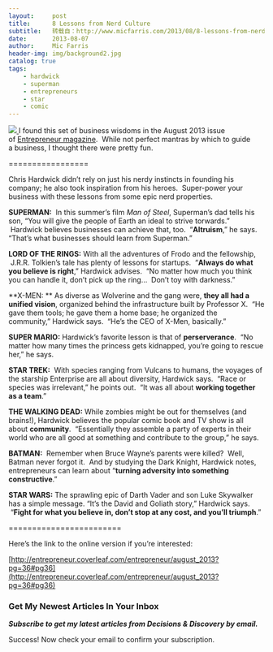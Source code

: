 ```yaml
---
layout:     post
title:      8 Lessons from Nerd Culture
subtitle:   转载自：http://www.micfarris.com/2013/08/8-lessons-from-nerd-culture/
date:       2013-08-07
author:     Mic Farris
header-img: img/background2.jpg
catalog: true
tags:
    - hardwick
    - superman
    - entrepreneurs
    - star
    - comic
---
```


[![](http://www.micfarris.com/wp-content/uploads/2013/08/Superman-240x300.jpg)
](http://www.micfarris.com/wp-content/uploads/2013/08/Superman.jpg)I found this set of business wisdoms in the August 2013 issue of [Entrepreneur magazine](http://www.entrepreneur.com/).  While not perfect mantras by which to guide a business, I thought there were pretty fun.

=================

Chris Hardwick didn’t rely on just his nerdy instincts in founding his company; he also took inspiration from his heroes.  Super-power your business with these lessons from some epic nerd properties.

**SUPERMAN:**  In this summer’s film *Man of Steel*, Superman’s dad tells his son, “You will give the people of Earth an ideal to strive torwards.”  Hardwick believes businesses can achieve that, too.  “**Altruism**,” he says. “That’s what businesses should learn from Superman.”

**LORD OF THE RINGS:** With all the adventures of Frodo and the fellowship,  J.R.R. Tolkien’s tale has plenty of lessons for startups.  “**Always do what you believe is right**,” Hardwick advises.  “No matter how much you think you can handle it, don’t pick up the ring…  Don’t toy with darkness.”

**X-MEN: ** As diverse as Wolverine and the gang were, **they all had a unified vision**, organized behind the infrastructure built by Professor X.  “He gave them tools; he gave them a home base; he organized the community,” Hardwick says.  “He’s the CEO of X-Men, basically.”

**SUPER MARIO:** Hardwick’s favorite lesson is that of **perserverance**.  “No matter how many times the princess gets kidnapped, you’re going to rescue her,” he says.

**STAR TREK:**  With species ranging from Vulcans to humans, the voyages of the starship Enterprise are all about diversity, Hardwick says.  “Race or species was irrelevant,” he points out.  “It was all about **working together as a team**.”

**THE WALKING DEAD:** While zombies might be out for themselves (and brains!), Hardwick believes the popular comic book and TV show is all about **community**.  “Essentially they assemble a party of experts in their world who are all good at something and contribute to the group,” he says.

**BATMAN:**  Remember when Bruce Wayne’s parents were killed?  Well, Batman never forgot it.  And by studying the Dark Knight, Hardwick notes, entrepreneurs can learn about “**turning adversity into something constructive**.”

**STAR WARS:** The sprawling epic of Darth Vader and son Luke Skywalker has a simple message. “It’s the David and Goliath story,” Hardwick says.  “**Fight for what you believe in, don’t stop at any cost, and you’ll triumph**.”

========================

Here’s the link to the online version if you’re interested:

[http://entrepreneur.coverleaf.com/entrepreneur/august_2013?pg=36#pg36](http://entrepreneur.coverleaf.com/entrepreneur/august_2013?pg=36#pg36)​

### Get My Newest Articles In Your Inbox

***Subscribe to get my latest articles from Decisions & Discovery by email.***

Success! Now check your email to confirm your subscription.
